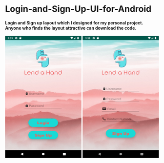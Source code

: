 # Login-and-Sign-Up-UI-for-Android

#### Login and Sign up layout which I designed for my personal project. Anyone who finds the layout attractive can download the code.
<div>
<img src="login.png" alt="alt text" width="250px" height="400px"> 
<img src="signup.png" alt="alt text" width="250px" height="400px">
</div>
